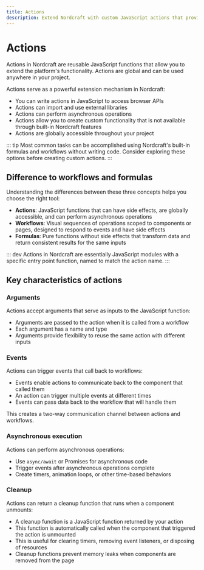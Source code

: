 ```yaml
---
title: Actions
description: Extend Nordcraft with custom JavaScript actions that provide global functionality, handle asynchronous operations, and integrate external libraries.
---
```


# Actions

Actions in Nordcraft are reusable JavaScript functions that allow you to extend the platform's functionality. Actions are global and can be used anywhere in your project.

Actions serve as a powerful extension mechanism in Nordcraft:

- You can write actions in JavaScript to access browser APIs
- Actions can import and use external libraries
- Actions can perform asynchronous operations
- Actions allow you to create custom functionality that is not available through built-in Nordcraft features
- Actions are globally accessible throughout your project

::: tip
Most common tasks can be accomplished using Nordcraft's built-in formulas and workflows without writing code. Consider exploring these options before creating custom actions.
:::

## Difference to workflows and formulas

Understanding the differences between these three concepts helps you choose the right tool:

- **Actions**: JavaScript functions that can have side effects, are globally accessible, and can perform asynchronous operations
- **Workflows**: Visual sequences of operations scoped to components or pages, designed to respond to events and have side effects
- **Formulas**: Pure functions without side effects that transform data and return consistent results for the same inputs

::: dev
Actions in Nordcraft are essentially JavaScript modules with a specific entry point function, named to match the action name.
:::

## Key characteristics of actions

### Arguments

Actions accept arguments that serve as inputs to the JavaScript function:

- Arguments are passed to the action when it is called from a workflow
- Each argument has a name and type
- Arguments provide flexibility to reuse the same action with different inputs

### Events

Actions can trigger events that call back to workflows:

- Events enable actions to communicate back to the component that called them
- An action can trigger multiple events at different times
- Events can pass data back to the workflow that will handle them

This creates a two-way communication channel between actions and workflows.

### Asynchronous execution

Actions can perform asynchronous operations:

- Use `async/await` or Promises for asynchronous code
- Trigger events after asynchronous operations complete
- Create timers, animation loops, or other time-based behaviors

### Cleanup

Actions can return a cleanup function that runs when a component unmounts:

- A cleanup function is a JavaScript function returned by your action
- This function is automatically called when the component that triggered the action is unmounted
- This is useful for clearing timers, removing event listeners, or disposing of resources
- Cleanup functions prevent memory leaks when components are removed from the page
